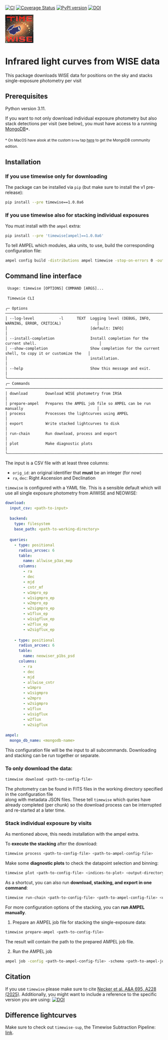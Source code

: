 [![CI](https://github.com/JannisNe/timewise/actions/workflows/continous_integration.yml/badge.svg)](https://github.com/JannisNe/timewise/actions/workflows/continous_integration.yml)
[![Coverage Status](https://coveralls.io/repos/github/JannisNe/timewise/badge.svg?branch=main)](https://coveralls.io/github/JannisNe/timewise?branch=main)
[![PyPI version](https://badge.fury.io/py/timewise.svg)](https://badge.fury.io/py/timewise)
[![DOI](https://zenodo.org/badge/449677569.svg)](https://zenodo.org/badge/latestdoi/449677569)


![](timewise.png)
# Infrared light curves from WISE data

This package downloads WISE data for positions on the sky and stacks single-exposure photometry per visit

## Prerequisites
Python version 3.11.

If you want to not only download individual exposure photometry but also stack detections per visit (see below),
you must have access to a running [MongoDB](https://www.mongodb.com/)*. 

<sub>* On MacOS have alook at the custom `brew` tap 
[here](https://github.com/mongodb/homebrew-brew)
to get the MongoDB community edition. </sub>

## Installation

### If you use timewise only for downloading
The package can be installed via `pip` (but make sure to install the v1 pre-release):
```bash
pip install --pre timewise==1.0.0a6
```
### If you use timewise also for stacking individual exposures
You must install with the `ampel` extra:
```bash
pip install --pre 'timewise[ampel]==1.0.0a6'
```
To tell AMPEL which modules, aka units, to use, build the corresponding configuration file:
```bash
ampel config build -distributions ampel timewise -stop-on-errors 0 -out <path-to-ampel-config-file>
```

## Command line interface

```
 Usage: timewise [OPTIONS] COMMAND [ARGS]...                                                                
                                                                                                            
 Timewsie CLI                                                                                               
                                                                                                            
╭─ Options ────────────────────────────────────────────────────────────────────────────────────────────────╮
│ --log-level           -l      TEXT  Logging level (DEBUG, INFO, WARNING, ERROR, CRITICAL)                │
│                                     [default: INFO]                                                      │
│ --install-completion                Install completion for the current shell.                            │
│ --show-completion                   Show completion for the current shell, to copy it or customize the   │
│                                     installation.                                                        │
│ --help                              Show this message and exit.                                          │
╰──────────────────────────────────────────────────────────────────────────────────────────────────────────╯
╭─ Commands ───────────────────────────────────────────────────────────────────────────────────────────────╮
│ download        Download WISE photometry from IRSA                                                       │
│ prepare-ampel   Prepares the AMPEL job file so AMPEL can be run manually                                 │
│ process         Processes the lightcurves using AMPEL                                                    │
│ export          Write stacked lightcurves to disk                                                        │
│ run-chain       Run download, process and export                                                         │
│ plot            Make diagnostic plots                                                                    │
╰──────────────────────────────────────────────────────────────────────────────────────────────────────────╯

```

The input is a CSV file with at least three columns:  
- `orig_id`: an original identifier that **must** be an integer (for now)
- `ra`, `dec`: Right Ascension and Declination



`timewise` is configured with a YAML file. This is a sensible default which will use all single exposure photometry from AllWISE and NEOWISE:
```yaml
download:
  input_csv: <path-to-input>

  backend:
    type: filesystem
    base_path: <path-to-working-directory>

  queries:
    - type: positional
      radius_arcsec: 6
      table:
        name: allwise_p3as_mep
      columns:
        - ra
        - dec
        - mjd
        - cntr_mf
        - w1mpro_ep
        - w1sigmpro_ep
        - w2mpro_ep
        - w2sigmpro_ep
        - w1flux_ep
        - w1sigflux_ep
        - w2flux_ep
        - w2sigflux_ep

    - type: positional
      radius_arcsec: 6
      table:
        name: neowiser_p1bs_psd
      columns:
        - ra
        - dec
        - mjd
        - allwise_cntr
        - w1mpro
        - w1sigmpro
        - w2mpro
        - w2sigmpro
        - w1flux
        - w1sigflux
        - w2flux
        - w2sigflux

ampel:
  mongo_db_name: <mongodb-name>
```

This configuration file will be the input to all subcommands. Downloading and stacking can be run together or separate.


### To only download the data:
```bash
timewise download <path-to-config-file>
```
The photometry can be found in FITS files in the working directory specified in the configuration file\
along with metadata JSON files. These tell `timewise` which quries have already completed (per chunk) so the
download process can be interrupted and re-started at a later time.

### Stack individual exposure by visits
As mentioned above, this needs installation with the ampel extra.


To **execute the stacking** after the download:
```bash
timewise process <path-to-config-file> <path-to-ampel-config-file>
```

Make some **diagnostic plots** to check the datapoint selection and binning:
```bash
timewise plot <path-to-config-file> <indices-to-plot> <output-directory>
```

As a shortcut, you can also run **download, stacking, and export in one command**:
```bash
timewise run-chain <path-to-config-file> <path-to-ampel-config-file> <output-directory>
```

For more configuration options of the stacking, you can **run AMPEL manually**.

1. Prepare an AMPEL job file for stacking the single-exposure data:
```bash
timewise prepare-ampel <path-to-config-file>
```
The result will contain the path to the prepared AMPEL job file.

2. Run the AMPEL job
```bash
ampel job -config <path-to-ampel-config-file> -schema <path-to-ampel-job-file>
```





## Citation
If you use `timewise` please make sure to cite [Necker et al. A&A 695, A228 (2025)](https://www.aanda.org/articles/aa/abs/2025/03/aa51340-24/aa51340-24.html).
Additionally, you might want to include a reference to the specific version you are using: [![DOI](https://zenodo.org/badge/449677569.svg)](https://zenodo.org/badge/latestdoi/449677569)

## Difference lightcurves
Make sure to check out `timewise-sup`, the Timewise Subtraction Pipeline: 
[link](https://gitlab.desy.de/jannisnecker/timewise_sup).
